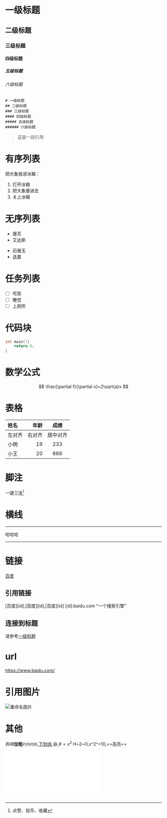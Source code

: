 # 一级标题
## 二级标题
### 三级标题
#### 四级标题
##### 五级标题
###### 六级标题

```
# 一级标题
## 二级标题
### 三级标题
#### 四级标题
##### 五级标题
###### 六级标题
```
> 这是一段引用 

# 有序列表
把大象放进冰箱：
1. 打开冰箱
2. 把大象塞进去
3. 关上冰箱

# 无序列表
- 塞芬
- 艾达斯
* 石傲玉
* 迭嘉

# 任务列表
- [ ] 吃饭
- [ ] 睡觉
- [ ] 上厕所

# 代码块
``` c
int main(){
    return 0;
}
```

# 数学公式
$$
\frac{\partial f}{\partial x}=2\sqrt{a}x
$$

# 表格
|姓名|年龄|成绩 |
|:---|---:|:---:|
|左对齐|右对齐|居中对齐|
|小明|19|233|
|小王|20|666|

# 脚注
一键三连[^三连]

[^三连]:点赞、投币、收藏

# 横线

---
哈哈哈

---

# 链接
[百度](baidu.com "一个搜索引擎")
## 引用链接
[百度][id],[百度][id],[百度][id]
[id]:baidu.com "一个搜索引擎"
## 连接到标题
请参考[一级标题](#一级标题)

# url
https://www.baidu.com/

# 引用图片
![重命名图片](https://www.baidu.com/img/PCtm_d9c8750bed0b3c7d089fa7d55720d6cf.png "百度搜索")

# 其他
*斜体***加粗**`行内代码`,<u>下划线</u>,:smile:,$\theta=x^2$
H~2~O,x^2^=10,==高亮==

<iframe src="//player.bilibili.com/player.html?aid=327623069&bvid=BV1JA411h7Gw&cid=171385214&page=1" scrolling="no" border="0" frameborder="no" framespacing="0" allowfullscreen="true"> </iframe>
